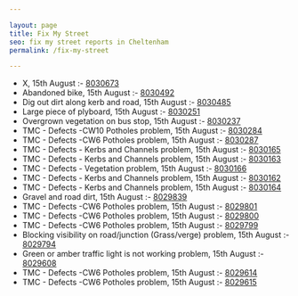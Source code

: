 ```yaml
---

layout: page
title: Fix My Street
seo: fix my street reports in Cheltenham
permalink: /fix-my-street

---
```


<!-- fix_marker starts -->

- X, 15th August :- [8030673](https://www.fixmystreet.com/report/8030673)
- Abandoned bike, 15th August :- [8030492](https://www.fixmystreet.com/report/8030492)
- Dig out dirt along kerb and road, 15th August :- [8030485](https://www.fixmystreet.com/report/8030485)
- Large piece of plyboard, 15th August :- [8030251](https://www.fixmystreet.com/report/8030251)
- Overgrown vegetation on bus stop, 15th August :- [8030237](https://www.fixmystreet.com/report/8030237)
- TMC - Defects -CW10 Potholes problem, 15th August :- [8030284](https://www.fixmystreet.com/report/8030284)
- TMC - Defects -CW6 Potholes  problem, 15th August :- [8030287](https://www.fixmystreet.com/report/8030287)
- TMC - Defects - Kerbs and Channels problem, 15th August :- [8030165](https://www.fixmystreet.com/report/8030165)
- TMC - Defects - Kerbs and Channels problem, 15th August :- [8030163](https://www.fixmystreet.com/report/8030163)
- TMC - Defects - Vegetation problem, 15th August :- [8030166](https://www.fixmystreet.com/report/8030166)
- TMC - Defects - Kerbs and Channels problem, 15th August :- [8030162](https://www.fixmystreet.com/report/8030162)
- TMC - Defects - Kerbs and Channels problem, 15th August :- [8030164](https://www.fixmystreet.com/report/8030164)
- Gravel and road dirt, 15th August :- [8029839](https://www.fixmystreet.com/report/8029839)
- TMC - Defects -CW6 Potholes  problem, 15th August :- [8029801](https://www.fixmystreet.com/report/8029801)
- TMC - Defects -CW6 Potholes  problem, 15th August :- [8029800](https://www.fixmystreet.com/report/8029800)
- TMC - Defects -CW6 Potholes  problem, 15th August :- [8029799](https://www.fixmystreet.com/report/8029799)
- Blocking visibility on road/junction (Grass/verge) problem, 15th August :- [8029794](https://www.fixmystreet.com/report/8029794)
- Green or amber traffic light is not working problem, 15th August :- [8029608](https://www.fixmystreet.com/report/8029608)
- TMC - Defects -CW6 Potholes  problem, 15th August :- [8029614](https://www.fixmystreet.com/report/8029614)
- TMC - Defects -CW6 Potholes  problem, 15th August :- [8029615](https://www.fixmystreet.com/report/8029615)

<!-- fix_marker ends -->